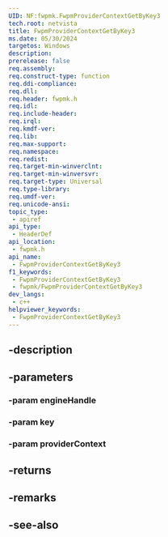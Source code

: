 ```yaml
---
UID: NF:fwpmk.FwpmProviderContextGetByKey3
tech.root: netvista
title: FwpmProviderContextGetByKey3
ms.date: 05/30/2024
targetos: Windows
description: 
prerelease: false
req.assembly: 
req.construct-type: function
req.ddi-compliance: 
req.dll: 
req.header: fwpmk.h
req.idl: 
req.include-header: 
req.irql: 
req.kmdf-ver: 
req.lib: 
req.max-support: 
req.namespace: 
req.redist: 
req.target-min-winverclnt: 
req.target-min-winversvr: 
req.target-type: Universal
req.type-library: 
req.umdf-ver: 
req.unicode-ansi: 
topic_type:
 - apiref
api_type:
 - HeaderDef
api_location:
 - fwpmk.h
api_name:
 - FwpmProviderContextGetByKey3
f1_keywords:
 - FwpmProviderContextGetByKey3
 - fwpmk/FwpmProviderContextGetByKey3
dev_langs:
 - c++
helpviewer_keywords:
 - FwpmProviderContextGetByKey3
---
```


## -description

## -parameters

### -param engineHandle

### -param key

### -param providerContext

## -returns

## -remarks

## -see-also

